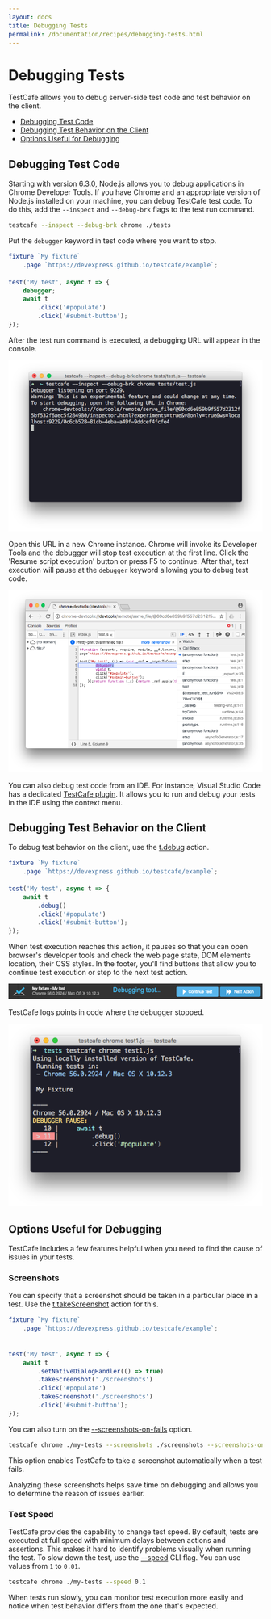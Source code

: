 ```yaml
---
layout: docs
title: Debugging Tests
permalink: /documentation/recipes/debugging-tests.html
---
```

# Debugging Tests

TestCafe allows you to debug server-side test code and test behavior on the client.

* [Debugging Test Code](#debugging-test-code)
* [Debugging Test Behavior on the Client](#debugging-test-behavior-on-the-client)
* [Options Useful for Debugging](#options-useful-for-debugging)

## Debugging Test Code

Starting with version 6.3.0, Node.js allows you to debug applications in Chrome Developer Tools.
If you have Chrome and an appropriate version of Node.js installed on your machine,
you can debug TestCafe test code.
To do this, add the `--inspect` and `--debug-brk` flags to the test run command.

```sh
testcafe --inspect --debug-brk chrome ./tests
```

Put the `debugger` keyword in test code where you want to stop.

```js
fixture `My fixture`
    .page `https://devexpress.github.io/testcafe/example`;

test('My test', async t => {
    debugger;
    await t
        .click('#populate')
        .click('#submit-button');
});
```

After the test run command is executed, a debugging URL will appear in the console.

![Console with a debugging URL](../../images/debugging/server-debugging-console.png)

Open this URL in a new Chrome instance. Chrome will invoke its Developer Tools and the debugger will stop test execution at the first line.
Click the 'Resume script execution' button or press F5 to continue. After that, text execution will pause at the `debugger` keyword allowing you to debug test code.

![Chrome Developer Tools](../../images/debugging/server-debugging-chrome.png)

You can also debug test code from an IDE.
For instance, Visual Studio Code has a dedicated [TestCafe plugin](https://github.com/romanresh/vscode-testcafe).
It allows you to run and debug your tests in the IDE using the context menu.

## Debugging Test Behavior on the Client

To debug test behavior on the client, use the [t.debug](../test-api/actions/debug.md) action.

```js
fixture `My fixture`
    .page `https://devexpress.github.io/testcafe/example`;

test('My test', async t => {
    await t
        .debug()
        .click('#populate')
        .click('#submit-button');
});
```

When test execution reaches this action, it pauses so that you can open browser's developer tools
and check the web page state, DOM elements location, their CSS styles.
In the footer, you'll find buttons that allow you to continue test execution or step to the next test action.

![Page Footer when Debugging on a Client](../../images/debugging/client-debugging-footer.png)

TestCafe logs points in code where the debugger stopped.

![Logging Debugger Breakpoints](../../images/debugging/log-debugger.png)

## Options Useful for Debugging

TestCafe includes a few features helpful when you need to find the cause of issues in your tests.

### Screenshots

You can specify that a screenshot should be taken in a particular place in a test.
Use the [t.takeScreenshot](../test-api/actions/take-screenshot.md) action for this.

```js
fixture `My fixture`
    .page `https://devexpress.github.io/testcafe/example`;


test('My test', async t => {
    await t
        .setNativeDialogHandler(() => true)
        .takeScreenshot('./screenshots')
        .click('#populate')
        .takeScreenshot('./screenshots')
        .click('#submit-button');
});
```

You can also turn on the [--screenshots-on-fails](../using-testcafe/command-line-interface.html#-s---screenshots-on-fails)
option.

```sh
testcafe chrome ./my-tests --screenshots ./screenshots --screenshots-on-fails
```

This option enables TestCafe to take a screenshot automatically when a test fails.

Analyzing these screenshots helps save time on debugging and allows you to determine the reason of issues earlier.

### Test Speed

TestCafe provides the capability to change test speed. By default, tests are executed at full speed with minimum delays between actions and assertions.
This makes it hard to identify problems visually when running the test.
To slow down the test, use the [--speed](../using-testcafe/command-line-interface.html#--speed-factor)
CLI flag. You can use values from `1` to `0.01`.

```sh
testcafe chrome ./my-tests --speed 0.1
```

When tests run slowly, you can monitor test execution more easily and notice when test behavior differs from the one that's expected.
